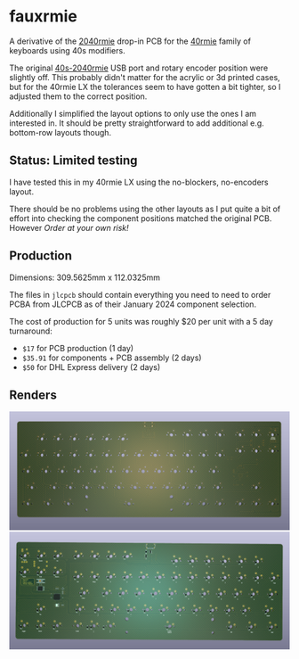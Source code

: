 # fauxrmie

A derivative of the [2040rmie](https://github.com/shinkaimayano/2040rmie) drop-in PCB for the [40rmie](https://p3dstore.com/products/40rmie-invisibolt-acrylic-keyboard-case-and-pcb) family of keyboards using 40s modifiers.

The original [40s-2040rmie](https://github.com/shinkaimayano/40s-2040rmie) USB
port and rotary encoder position were slightly off. This probably didn't matter
for the acrylic or 3d printed cases, but for the 40rmie LX the tolerances seem
to have gotten a bit tighter, so I adjusted them to the correct position.

Additionally I simplified the layout options to only use the ones I am
interested in. It should be pretty straightforward to add additional e.g.
bottom-row layouts though.

## Status: Limited testing

I have tested this in my 40rmie LX using the no-blockers, no-encoders layout.

There should be no problems using the other layouts as I put quite a bit of
effort into checking the component positions matched the original PCB. However
_Order at your own risk!_

## Production

Dimensions: 309.5625mm x 112.0325mm

The files in `jlcpcb` should contain everything you need to need to order PCBA
from JLCPCB as of their January 2024 component selection.

The cost of production for 5 units was roughly $20 per unit with a 5 day turnaround:

- `$17` for PCB production (1 day)
- `$35.91` for components + PCB assembly (2 days)
- `$50` for DHL Express delivery (2 days)

## Renders

![Front](/Images/front.png)  
![Back](/Images/back.png)
